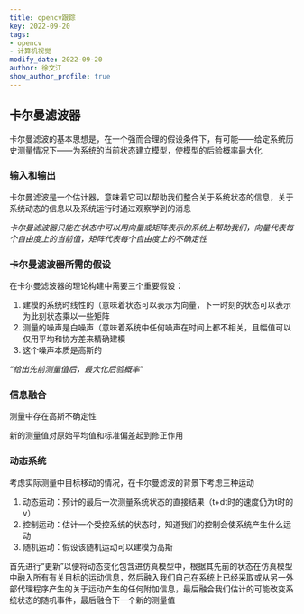 ```yaml
---
title: opencv跟踪
key: 2022-09-20
tags: 
- opencv
- 计算机视觉
modify_date: 2022-09-20
author: 徐文江
show_author_profile: true
---
```













## 卡尔曼滤波器			
<!--more-->     
卡尔曼滤波的基本思想是，在一个强而合理的假设条件下，有可能——给定系统历史测量情况下——为系统的当前状态建立模型，使模型的后验概率最大化			



### 输入和输出			

卡尔曼滤波是一个估计器，意味着它可以帮助我们整合关于系统状态的信息，关于系统动态的信息以及系统运行时通过观察学到的消息				

*卡尔曼滤波器只能在状态中可以用向量或矩阵表示的系统上帮助我们，向量代表每个自由度上的当前值，矩阵代表每个自由度上的不确定性*			



### 卡尔曼滤波器所需的假设			

在卡尔曼滤波器的理论构建中需要三个重要假设：

1. 建模的系统时线性的（意味着状态可以表示为向量，下一时刻的状态可以表示为此刻状态乘以一些矩阵         
2. 测量的噪声是白噪声（意味着系统中任何噪声在时间上都不相关，且幅值可以仅用平均和协方差来精确建模        
3. 这个噪声本质是高斯的        

*“给出先前测量值后，最大化后验概率”*       



### 信息融合				

测量中存在高斯不确定性			

新的测量值对原始平均值和标准偏差起到修正作用			



### 动态系统			

考虑实际测量中目标移动的情况，在卡尔曼滤波的背景下考虑三种运动				

1. 动态运动：预计的最后一次测量系统状态的直接结果（t+dt时的速度仍为t时的v）			
2. 控制运动：估计一个受控系统的状态时，知道我们的控制会使系统产生什么运动        
3. 随机运动：假设该随机运动可以建模为高斯        

首先进行“更新”以便将动态变化包含进仿真模型中，根据其先前的状态在仿真模型中融入所有有关目标的运动信息，然后融入我们自己在系统上已经采取或从另一外部代理程序产生的关于运动产生的任何附加信息，最后融合我们估计的可能改变系统状态的随机事件，最后融合下一个新的测量值				

 









